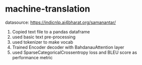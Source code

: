 # machine-translation
datasource: https://indicnlp.ai4bharat.org/samanantar/

1. Copied text file to a pandas dataframe
2. used basic text pre-processing
3. used tokenizer to make vocab
4. Trained Encoder decoder with BahdanauAttention layer 
5. used SparseCategoricalCrossentropy loss and BLEU score as performance metric
